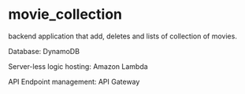 # movie_collection
backend application that add, deletes and lists of collection of movies. 

Database:
DynamoDB

Server-less logic hosting:
Amazon Lambda

API Endpoint management:
API Gateway